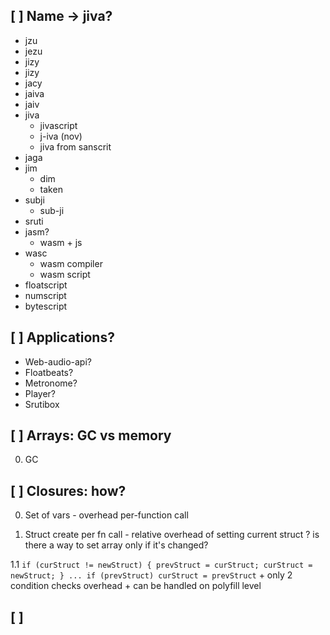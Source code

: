 ## [ ] Name -> jiva?

  * jzu
  * jezu
  * jizy
  * jizy
  * jacy
  * jaiva
  * jaiv
  * jiva
    * jivascript
    * j-iva (nov)
    * jiva from sanscrit
  * jaga
  * jim
    + dim
    - taken
  * subji
    + sub-ji
  * sruti
  * jasm?
    + wasm + js
  * wasc
    + wasm compiler
    + wasm script
  * floatscript
  * numscript
  * bytescript

## [ ] Applications?

  * Web-audio-api?
  * Floatbeats?
  * Metronome?
  * Player?
  * Srutibox

## [ ] Arrays: GC vs memory

  0. GC

## [ ] Closures: how?

  0. Set of vars
    - overhead per-function call

  1. Struct create per fn call
    - relative overhead of setting current struct
    ? is there a way to set array only if it's changed?

  1.1 `if (curStruct != newStruct) { prevStruct = curStruct; curStruct = newStruct; } ... if (prevStruct) curStruct = prevStruct`
    + only 2 condition checks overhead
    + can be handled on polyfill level

## [ ]
